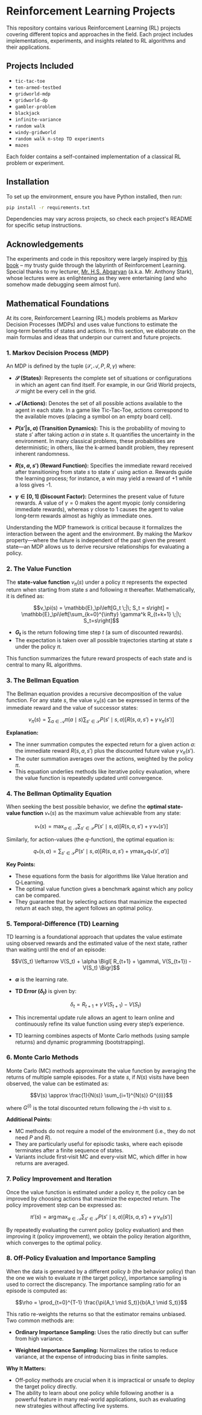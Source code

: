 # Reinforcement Learning Projects

This repository contains various Reinforcement Learning (RL) projects covering different topics and approaches in the field. Each project includes implementations, experiments, and insights related to RL algorithms and their applications.

## Projects Included

- `tic-tac-toe`  
- `ten-armed-testbed`  
- `gridworld-mdp`  
- `gridworld-dp`  
- `gambler-problem`  
- `blackjack`  
- `infinite-variance`
- `random walk`
- `windy-gridworld`
- `random walk n-step TD experiments`
- `mazes`

Each folder contains a self-contained implementation of a classical RL problem or experiment.

## Installation

To set up the environment, ensure you have Python installed, then run:

```bash
pip install -r requirements.txt
```

Dependencies may vary across projects, so check each project's README for specific setup instructions.

## Acknowledgements

The experiments and code in this repository were largely inspired by [this book](http://incompleteideas.net/) – my trusty guide through the labyrinth of Reinforcement Learning. Special thanks to my lecturer, [Mr. H.S. Abgaryan](https://www.linkedin.com/in/hovhannes-abgaryan/) (a.k.a. Mr. Anthony Stark), whose lectures were as enlightening as they were entertaining (and who somehow made debugging seem almost fun).

## Mathematical Foundations

At its core, Reinforcement Learning (RL) models problems as Markov Decision Processes (MDPs) and uses value functions to estimate the long‑term benefits of states and actions. In this section, we elaborate on the main formulas and ideas that underpin our current and future projects.

### 1. Markov Decision Process (MDP)

An MDP is defined by the tuple $(\mathcal{S}, \mathcal{A}, P, R, \gamma)$ where:

- **$\mathcal{S}$ (States):** Represents the complete set of situations or configurations in which an agent can find itself. For example, in our Grid World projects, $\mathcal{S}$ might be every cell in the grid.
  
- **$\mathcal{A}$ (Actions):** Denotes the set of all possible actions available to the agent in each state. In a game like Tic‑Tac‑Toe, actions correspond to the available moves (placing a symbol on an empty board cell).
  
- **$P(s' | s, a)$ (Transition Dynamics):** This is the probability of moving to state $s'$ after taking action $a$ in state $s$. It quantifies the uncertainty in the environment. In many classical problems, these probabilities are deterministic; in others, like the k‑armed bandit problem, they represent inherent randomness.
  
- **$R(s, a, s')$ (Reward Function):** Specifies the immediate reward received after transitioning from state $s$ to state $s'$ using action $a$. Rewards guide the learning process; for instance, a win may yield a reward of +1 while a loss gives -1.
  
- **$\gamma \in [0,1]$ (Discount Factor):** Determines the present value of future rewards. A value of $\gamma=0$ makes the agent myopic (only considering immediate rewards), whereas $\gamma$ close to 1 causes the agent to value long‑term rewards almost as highly as immediate ones.

Understanding the MDP framework is critical because it formalizes the interaction between the agent and the environment. By making the Markov property—where the future is independent of the past given the present state—an MDP allows us to derive recursive relationships for evaluating a policy.

### 2. The Value Function

The **state-value function** $v_\pi(s)$ under a policy $\pi$ represents the expected return when starting from state $s$ and following $\pi$ thereafter. Mathematically, it is defined as:

$$v_\pi(s) = \mathbb{E}_\pi\left[G_t \;|\; S_t = s\right] = \mathbb{E}_\pi\left[\sum_{k=0}^{\infty} \gamma^k R_{t+k+1} \;|\; S_t=s\right]$$

- **$G_t$** is the return following time step $t$ (a sum of discounted rewards).
- The expectation is taken over all possible trajectories starting at state $s$ under the policy $\pi$.

This function summarizes the future reward prospects of each state and is central to many RL algorithms.

### 3. The Bellman Equation

The Bellman equation provides a recursive decomposition of the value function. For any state $s$, the value $v_\pi(s)$ can be expressed in terms of the immediate reward and the value of successor states:

$$v_\pi(s) = \sum_{a \in \mathcal{A}} \pi(a \mid s) \sum_{s' \in \mathcal{S}} P(s' \mid s, a) \left[ R(s, a, s') + \gamma\, v_\pi(s') \right]$$

**Explanation:**

- The inner summation computes the expected return for a given action $a$: the immediate reward $R(s, a, s')$ plus the discounted future value $\gamma\, v_\pi(s')$.
- The outer summation averages over the actions, weighted by the policy $\pi$.
- This equation underlies methods like iterative policy evaluation, where the value function is repeatedly updated until convergence.

### 4. The Bellman Optimality Equation

When seeking the best possible behavior, we define the **optimal state-value function** $v_*(s)$ as the maximum value achievable from any state:

$$v_*(s) = \max_{a \in \mathcal{A}} \sum_{s' \in \mathcal{S}} P(s' \mid s, a) \left[ R(s, a, s') + \gamma\, v_*(s') \right]$$

Similarly, for action-values (the $q$-function), the optimal equation is:

$$q_*(s, a) = \sum_{s' \in \mathcal{S}} P(s' \mid s, a) \left[ R(s, a, s') + \gamma \max_{a'} q_*(s', a') \right]$$

**Key Points:**

- These equations form the basis for algorithms like Value Iteration and Q‑Learning.
- The optimal value function gives a benchmark against which any policy can be compared.
- They guarantee that by selecting actions that maximize the expected return at each step, the agent follows an optimal policy.

### 5. Temporal-Difference (TD) Learning

TD learning is a foundational approach that updates the value estimate using observed rewards and the estimated value of the next state, rather than waiting until the end of an episode:

$$V(S_t) \leftarrow V(S_t) + \alpha \Bigl[ R_{t+1} + \gamma\, V(S_{t+1}) - V(S_t) \Bigr]$$

- **$\alpha$** is the learning rate.
- **TD Error ($\delta_t$)** is given by:
  
  $$\delta_t = R_{t+1} + \gamma\, V(S_{t+1}) - V(S_t)$$
  
- This incremental update rule allows an agent to learn online and continuously refine its value function using every step’s experience.
- TD learning combines aspects of Monte Carlo methods (using sample returns) and dynamic programming (bootstrapping).

### 6. Monte Carlo Methods

Monte Carlo (MC) methods approximate the value function by averaging the returns of multiple sample episodes. For a state $s$, if $N(s)$ visits have been observed, the value can be estimated as:

$$V(s) \approx \frac{1}{N(s)} \sum_{i=1}^{N(s)} G^{(i)}$$

where $G^{(i)}$ is the total discounted return following the $i$-th visit to $s$.

**Additional Points:**

- MC methods do not require a model of the environment (i.e., they do not need $P$ and $R$).
- They are particularly useful for episodic tasks, where each episode terminates after a finite sequence of states.
- Variants include first‑visit MC and every‑visit MC, which differ in how returns are averaged.

### 7. Policy Improvement and Iteration

Once the value function is estimated under a policy $\pi$, the policy can be improved by choosing actions that maximize the expected return. The policy improvement step can be expressed as:

$$\pi'(s) = \arg \max_{a \in \mathcal{A}} \sum_{s' \in \mathcal{S}} P(s' \mid s, a) \left[ R(s, a, s') + \gamma\, v_\pi(s') \right]$$

By repeatedly evaluating the current policy (policy evaluation) and then improving it (policy improvement), we obtain the policy iteration algorithm, which converges to the optimal policy.

### 8. Off-Policy Evaluation and Importance Sampling

When the data is generated by a different policy $b$ (the behavior policy) than the one we wish to evaluate $\pi$ (the target policy), importance sampling is used to correct the discrepancy. The importance sampling ratio for an episode is computed as:

$$\rho = \prod_{t=0}^{T-1} \frac{\pi(A_t \mid S_t)}{b(A_t \mid S_t)}$$

This ratio re-weights the returns so that the estimator remains unbiased. Two common methods are:

- **Ordinary Importance Sampling:** Uses the ratio directly but can suffer from high variance.
  
- **Weighted Importance Sampling:** Normalizes the ratios to reduce variance, at the expense of introducing bias in finite samples.

**Why It Matters:**

- Off-policy methods are crucial when it is impractical or unsafe to deploy the target policy directly.
- The ability to learn about one policy while following another is a powerful feature in many real-world applications, such as evaluating new strategies without affecting live systems.
